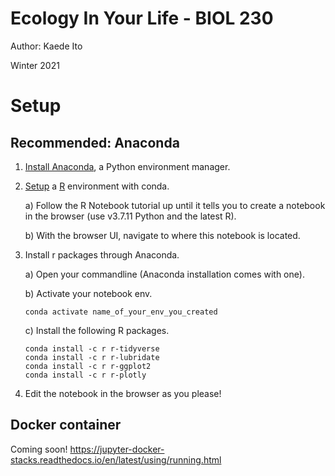 # Ecology In Your Life - BIOL 230
Author: Kaede Ito

Winter 2021

# Setup
## Recommended: Anaconda
1. [Install Anaconda](https://docs.anaconda.com/anaconda/install/index.html), a Python environment manager.
2. [Setup](https://docs.anaconda.com/anaconda/navigator/tutorials/r-lang/) a [R](https://www.r-project.org/) environment with conda.

    a) Follow the R Notebook tutorial up until it tells you to create a notebook in the browser (use v3.7.11 Python and the latest R).

    b) With the browser UI, navigate to where this notebook is located.
3. Install r packages through Anaconda.

    a) Open your commandline (Anaconda installation comes with one).

    b) Activate your notebook env.
    ```
    conda activate name_of_your_env_you_created
    ```

    c) Install the following R packages.

    ```
    conda install -c r r-tidyverse
    conda install -c r r-lubridate
    conda install -c r r-ggplot2
    conda install -c r r-plotly
    ```
4. Edit the notebook in the browser as you please!

## Docker container
Coming soon!
https://jupyter-docker-stacks.readthedocs.io/en/latest/using/running.html